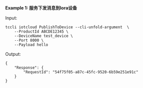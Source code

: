 **Example 1: 服务下发消息到lora设备**



Input: 

```
tccli iotcloud PublishToDevice --cli-unfold-argument  \
    --ProductId ABCDE12345 \
    --DeviceName test_device \
    --Port 8000 \
    --Payload hello
```

Output: 
```
{
    "Response": {
        "RequestId": "54f75f05-a87c-45fc-9520-6b59e251e91c"
    }
}
```

